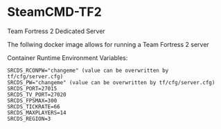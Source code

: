 # SteamCMD-TF2
Team Fortress 2 Dedicated Server

The follwing docker image allows for running a Team Fortress 2 server

Container Runtime Environment Variables:

	SRCDS_RCONPW="changeme" (value can be overwritten by tf/cfg/server.cfg) 
	SRCDS_PW="changeme" (value can be overwritten by tf/cfg/server.cfg) 
	SRCDS_PORT=27015
	SRCDS_TV_PORT=27020
	SRCDS_FPSMAX=300
	SRCDS_TICKRATE=66
	SRCDS_MAXPLAYERS=14
	SRCDS_REGION=3
